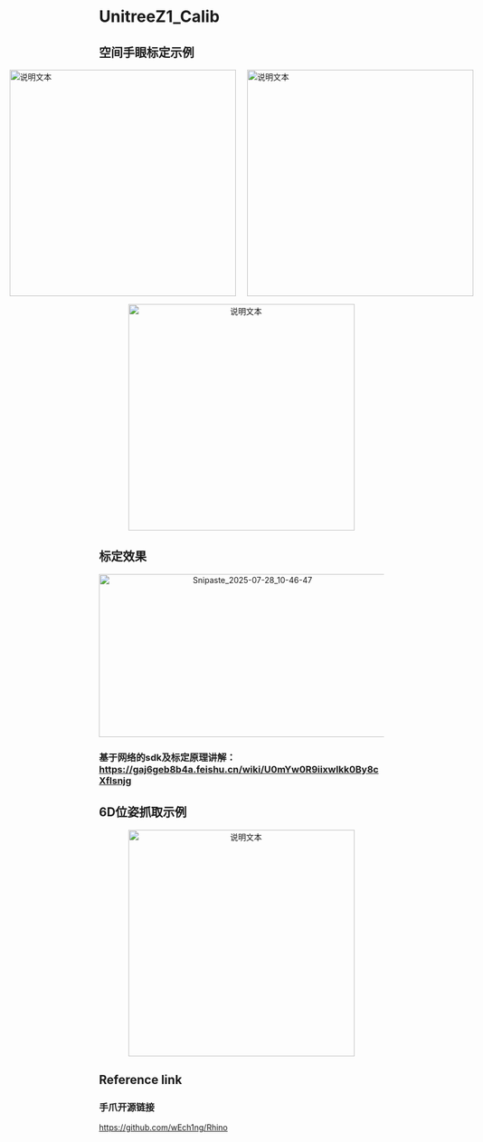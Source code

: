 # UnitreeZ1_Calib

## 空间手眼标定示例

<div style="display: flex; justify-content: center; gap: 20px;">
  <img src="readmefiles/1.gif" alt="说明文本" width="400">
  <img src="readmefiles/2.gif" alt="说明文本" width="400">
</div>


<p align="center">
  <img src="readmefiles/1.gif" alt="说明文本" width="400">
</p>

## 标定效果
<p align="center">
  <img width="527" height="288" alt="Snipaste_2025-07-28_10-46-47" src="https://github.com/user-attachments/assets/ac5c3a66-3163-40d8-a268-dc106218c4f4" />
</p>


### 基于网络的sdk及标定原理讲解：https://gaj6geb8b4a.feishu.cn/wiki/U0mYw0R9iixwIkk0By8cXflsnjg

## 6D位姿抓取示例

<p align="center">
  <img src="readmefiles/2.gif" alt="说明文本" width="400">
</p>

## Reference link

### 手爪开源链接

https://github.com/wEch1ng/Rhino
